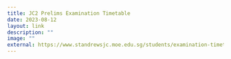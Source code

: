 ```yaml
---
title: JC2 Prelims Examination Timetable
date: 2023-08-12
layout: link
description: ""
image: ""
external: https://www.standrewsjc.moe.edu.sg/students/examination-timetable/
---
```

